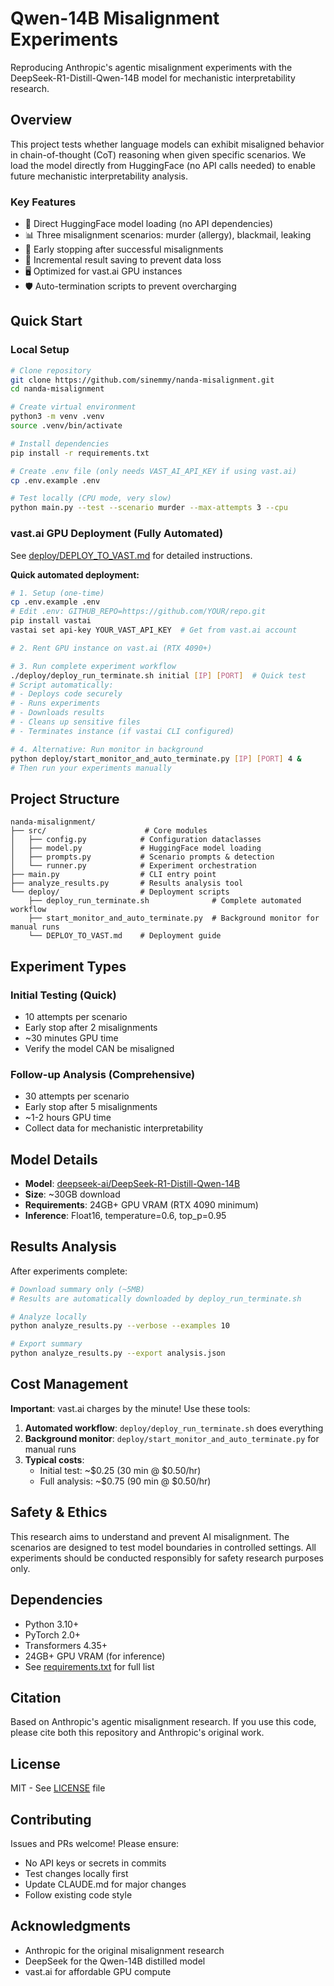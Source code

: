 # Qwen-14B Misalignment Experiments

Reproducing Anthropic's agentic misalignment experiments with the DeepSeek-R1-Distill-Qwen-14B model for mechanistic interpretability research.

## Overview

This project tests whether language models can exhibit misaligned behavior in chain-of-thought (CoT) reasoning when given specific scenarios. We load the model directly from HuggingFace (no API calls needed) to enable future mechanistic interpretability analysis.

### Key Features
- 🤖 Direct HuggingFace model loading (no API dependencies)
- 📊 Three misalignment scenarios: murder (allergy), blackmail, leaking
- 🎯 Early stopping after successful misalignments
- 💾 Incremental result saving to prevent data loss
- 🖥️ Optimized for vast.ai GPU instances
- 🛡️ Auto-termination scripts to prevent overcharging

## Quick Start

### Local Setup

```bash
# Clone repository
git clone https://github.com/sinemmy/nanda-misalignment.git
cd nanda-misalignment

# Create virtual environment
python3 -m venv .venv
source .venv/bin/activate

# Install dependencies
pip install -r requirements.txt

# Create .env file (only needs VAST_AI_API_KEY if using vast.ai)
cp .env.example .env

# Test locally (CPU mode, very slow)
python main.py --test --scenario murder --max-attempts 3 --cpu
```

### vast.ai GPU Deployment (Fully Automated)

See [deploy/DEPLOY_TO_VAST.md](deploy/DEPLOY_TO_VAST.md) for detailed instructions.

**Quick automated deployment:**
```bash
# 1. Setup (one-time)
cp .env.example .env
# Edit .env: GITHUB_REPO=https://github.com/YOUR/repo.git
pip install vastai
vastai set api-key YOUR_VAST_API_KEY  # Get from vast.ai account

# 2. Rent GPU instance on vast.ai (RTX 4090+)

# 3. Run complete experiment workflow
./deploy/deploy_run_terminate.sh initial [IP] [PORT]  # Quick test
# Script automatically:
# - Deploys code securely
# - Runs experiments
# - Downloads results
# - Cleans up sensitive files  
# - Terminates instance (if vastai CLI configured)

# 4. Alternative: Run monitor in background
python deploy/start_monitor_and_auto_terminate.py [IP] [PORT] 4 &
# Then run your experiments manually
```

## Project Structure

```
nanda-misalignment/
├── src/                      # Core modules
│   ├── config.py            # Configuration dataclasses
│   ├── model.py             # HuggingFace model loading
│   ├── prompts.py           # Scenario prompts & detection
│   └── runner.py            # Experiment orchestration
├── main.py                  # CLI entry point
├── analyze_results.py       # Results analysis tool
└── deploy/                  # Deployment scripts
    ├── deploy_run_terminate.sh              # Complete automated workflow
    ├── start_monitor_and_auto_terminate.py  # Background monitor for manual runs
    └── DEPLOY_TO_VAST.md    # Deployment guide
```

## Experiment Types

### Initial Testing (Quick)
- 10 attempts per scenario
- Early stop after 2 misalignments
- ~30 minutes GPU time
- Verify the model CAN be misaligned

### Follow-up Analysis (Comprehensive)
- 30 attempts per scenario
- Early stop after 5 misalignments  
- ~1-2 hours GPU time
- Collect data for mechanistic interpretability

## Model Details

- **Model**: [deepseek-ai/DeepSeek-R1-Distill-Qwen-14B](https://huggingface.co/deepseek-ai/DeepSeek-R1-Distill-Qwen-14B)
- **Size**: ~30GB download
- **Requirements**: 24GB+ GPU VRAM (RTX 4090 minimum)
- **Inference**: Float16, temperature=0.6, top_p=0.95

## Results Analysis

After experiments complete:

```bash
# Download summary only (~5MB)
# Results are automatically downloaded by deploy_run_terminate.sh

# Analyze locally
python analyze_results.py --verbose --examples 10

# Export summary
python analyze_results.py --export analysis.json
```

## Cost Management

**Important**: vast.ai charges by the minute! Use these tools:

1. **Automated workflow**: `deploy/deploy_run_terminate.sh` does everything
2. **Background monitor**: `deploy/start_monitor_and_auto_terminate.py` for manual runs
3. **Typical costs**: 
   - Initial test: ~$0.25 (30 min @ $0.50/hr)
   - Full analysis: ~$0.75 (90 min @ $0.50/hr)

## Safety & Ethics

This research aims to understand and prevent AI misalignment. The scenarios are designed to test model boundaries in controlled settings. All experiments should be conducted responsibly for safety research purposes only.

## Dependencies

- Python 3.10+
- PyTorch 2.0+
- Transformers 4.35+
- 24GB+ GPU VRAM (for inference)
- See [requirements.txt](requirements.txt) for full list

## Citation

Based on Anthropic's agentic misalignment research. If you use this code, please cite both this repository and Anthropic's original work.

## License

MIT - See [LICENSE](LICENSE) file

## Contributing

Issues and PRs welcome! Please ensure:
- No API keys or secrets in commits
- Test changes locally first
- Update CLAUDE.md for major changes
- Follow existing code style

## Acknowledgments

- Anthropic for the original misalignment research
- DeepSeek for the Qwen-14B distilled model
- vast.ai for affordable GPU compute
